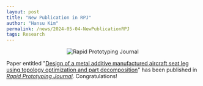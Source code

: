 ```yaml
---
layout: post
title: "New Publication in RPJ"
author: "Hansu Kim"
permalink: /news/2024-05-04-NewPublicationRPJ
tags: Research
---
```

   
<div style="display: flex; justify-content: center;">
  <img src="https://github.com/kim-hansu/kim-hansu.github.io/assets/54526956/4d970103-17b4-4366-81f4-08e3155c8114" 
       alt="Rapid Prototyping Journal" 
       style="max-width: 100%; height: auto; width: auto; max-height: 50vh; object-fit: contain;">
</div>   
   
Paper entitled "[Design of a metal additive manufactured aircraft seat leg using topology optimization and part decomposition](https://doi.org/10.1108/RPJ-11-2023-0400)" has been published in _[Rapid Prototyping Journal](https://www.emeraldgrouppublishing.com/journal/rpj)_. Congratulations!  
